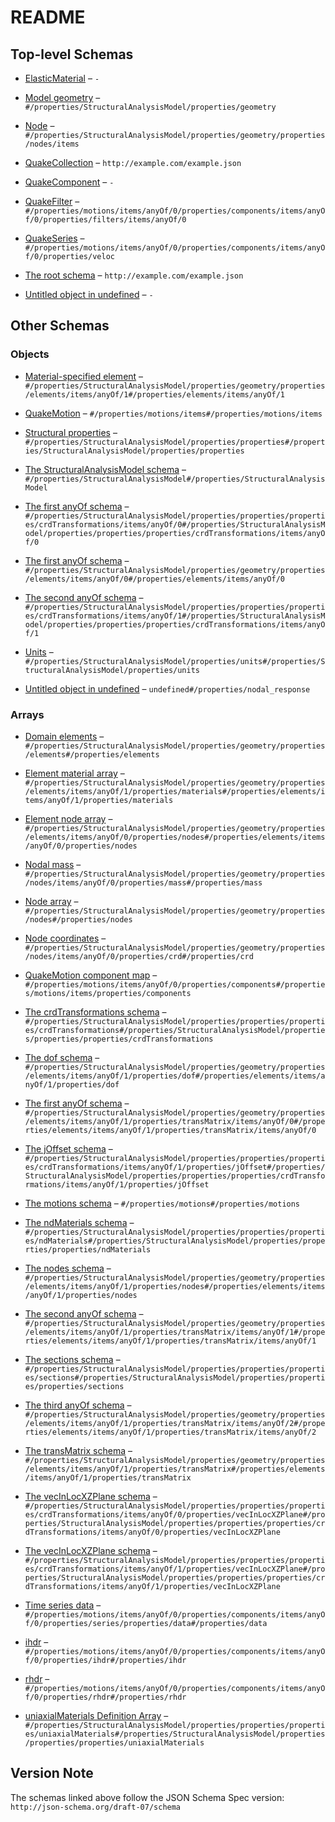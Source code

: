 # README

## Top-level Schemas

*   [ElasticMaterial](./elasticmaterial.md "Elastic uniaxial material") – `-`

*   [Model geometry](./structuralgeometry.md) – `#/properties/StructuralAnalysisModel/properties/geometry`

*   [Node](./structuralnode.md) – `#/properties/StructuralAnalysisModel/properties/geometry/properties/nodes/items`

*   [QuakeCollection](./quakecollection.md) – `http://example.com/example.json`

*   [QuakeComponent](./quakecomponent.md "QuakeIO Ground Motion Component schema") – `-`

*   [QuakeFilter](./quakefilter.md) – `#/properties/motions/items/anyOf/0/properties/components/items/anyOf/0/properties/filters/items/anyOf/0`

*   [QuakeSeries](./quakeseries.md) – `#/properties/motions/items/anyOf/0/properties/components/items/anyOf/0/properties/veloc`

*   [The root schema](./structuralanalysismodel.md "The root schema comprises the entire JSON document") – `http://example.com/example.json`

*   [Untitled object in undefined](./structuralresponse.md) – `-`

## Other Schemas

### Objects

*   [Material-specified element](./structuralgeometry-properties-domain-elements-items-anyof-material-specified-element.md) – `#/properties/StructuralAnalysisModel/properties/geometry/properties/elements/items/anyOf/1#/properties/elements/items/anyOf/1`

*   [QuakeMotion](./quakecollection-properties-the-motions-schema-quakemotion.md) – `#/properties/motions/items#/properties/motions/items`

*   [Structural properties](./structuralanalysismodel-properties-the-structuralanalysismodel-schema-properties-structural-properties.md "An explanation about the purpose of this instance") – `#/properties/StructuralAnalysisModel/properties/properties#/properties/StructuralAnalysisModel/properties/properties`

*   [The StructuralAnalysisModel schema](./structuralanalysismodel-properties-the-structuralanalysismodel-schema.md "An explanation about the purpose of this instance") – `#/properties/StructuralAnalysisModel#/properties/StructuralAnalysisModel`

*   [The first anyOf schema](./structuralanalysismodel-properties-the-structuralanalysismodel-schema-properties-structural-properties-properties-the-crdtransformations-schema-items-anyof-the-first-anyof-schema.md "An explanation about the purpose of this instance") – `#/properties/StructuralAnalysisModel/properties/properties/properties/crdTransformations/items/anyOf/0#/properties/StructuralAnalysisModel/properties/properties/properties/crdTransformations/items/anyOf/0`

*   [The first anyOf schema](./structuralgeometry-properties-domain-elements-items-anyof-the-first-anyof-schema.md "An explanation about the purpose of this instance") – `#/properties/StructuralAnalysisModel/properties/geometry/properties/elements/items/anyOf/0#/properties/elements/items/anyOf/0`

*   [The second anyOf schema](./structuralanalysismodel-properties-the-structuralanalysismodel-schema-properties-structural-properties-properties-the-crdtransformations-schema-items-anyof-the-second-anyof-schema.md "An explanation about the purpose of this instance") – `#/properties/StructuralAnalysisModel/properties/properties/properties/crdTransformations/items/anyOf/1#/properties/StructuralAnalysisModel/properties/properties/properties/crdTransformations/items/anyOf/1`

*   [Units](./structuralanalysismodel-properties-the-structuralanalysismodel-schema-properties-units.md "An explanation about the purpose of this instance") – `#/properties/StructuralAnalysisModel/properties/units#/properties/StructuralAnalysisModel/properties/units`

*   [Untitled object in undefined](./structuralresponse-properties-nodal_response.md) – `undefined#/properties/nodal_response`

### Arrays

*   [Domain elements](./structuralgeometry-properties-domain-elements.md "An explanation about the purpose of this instance") – `#/properties/StructuralAnalysisModel/properties/geometry/properties/elements#/properties/elements`

*   [Element material array](./structuralgeometry-properties-domain-elements-items-anyof-material-specified-element-properties-element-material-array.md "An explanation about the purpose of this instance") – `#/properties/StructuralAnalysisModel/properties/geometry/properties/elements/items/anyOf/1/properties/materials#/properties/elements/items/anyOf/1/properties/materials`

*   [Element node array](./structuralgeometry-properties-domain-elements-items-anyof-the-first-anyof-schema-properties-element-node-array.md "Array of node tags") – `#/properties/StructuralAnalysisModel/properties/geometry/properties/elements/items/anyOf/0/properties/nodes#/properties/elements/items/anyOf/0/properties/nodes`

*   [Nodal mass](./structuralnode-properties-nodal-mass.md "Assigned mass of each DOF at node") – `#/properties/StructuralAnalysisModel/properties/geometry/properties/nodes/items/anyOf/0/properties/mass#/properties/mass`

*   [Node array](./structuralgeometry-properties-node-array.md "Array of structural nodes") – `#/properties/StructuralAnalysisModel/properties/geometry/properties/nodes#/properties/nodes`

*   [Node coordinates](./structuralnode-properties-node-coordinates.md "Node spatial coordinates") – `#/properties/StructuralAnalysisModel/properties/geometry/properties/nodes/items/anyOf/0/properties/crd#/properties/crd`

*   [QuakeMotion component map](./quakecollection-properties-the-motions-schema-quakemotion-properties-quakemotion-component-map.md) – `#/properties/motions/items/anyOf/0/properties/components#/properties/motions/items/properties/components`

*   [The crdTransformations schema](./structuralanalysismodel-properties-the-structuralanalysismodel-schema-properties-structural-properties-properties-the-crdtransformations-schema.md "An explanation about the purpose of this instance") – `#/properties/StructuralAnalysisModel/properties/properties/properties/crdTransformations#/properties/StructuralAnalysisModel/properties/properties/properties/crdTransformations`

*   [The dof schema](./structuralgeometry-properties-domain-elements-items-anyof-material-specified-element-properties-the-dof-schema.md) – `#/properties/StructuralAnalysisModel/properties/geometry/properties/elements/items/anyOf/1/properties/dof#/properties/elements/items/anyOf/1/properties/dof`

*   [The first anyOf schema](./structuralgeometry-properties-domain-elements-items-anyof-material-specified-element-properties-the-transmatrix-schema-items-anyof-the-first-anyof-schema.md "An explanation about the purpose of this instance") – `#/properties/StructuralAnalysisModel/properties/geometry/properties/elements/items/anyOf/1/properties/transMatrix/items/anyOf/0#/properties/elements/items/anyOf/1/properties/transMatrix/items/anyOf/0`

*   [The jOffset schema](./structuralanalysismodel-properties-the-structuralanalysismodel-schema-properties-structural-properties-properties-the-crdtransformations-schema-items-anyof-the-second-anyof-schema-properties-the-joffset-schema.md "An explanation about the purpose of this instance") – `#/properties/StructuralAnalysisModel/properties/properties/properties/crdTransformations/items/anyOf/1/properties/jOffset#/properties/StructuralAnalysisModel/properties/properties/properties/crdTransformations/items/anyOf/1/properties/jOffset`

*   [The motions schema](./quakecollection-properties-the-motions-schema.md) – `#/properties/motions#/properties/motions`

*   [The ndMaterials schema](./structuralanalysismodel-properties-the-structuralanalysismodel-schema-properties-structural-properties-properties-the-ndmaterials-schema.md "An explanation about the purpose of this instance") – `#/properties/StructuralAnalysisModel/properties/properties/properties/ndMaterials#/properties/StructuralAnalysisModel/properties/properties/properties/ndMaterials`

*   [The nodes schema](./structuralgeometry-properties-domain-elements-items-anyof-material-specified-element-properties-the-nodes-schema.md "An explanation about the purpose of this instance") – `#/properties/StructuralAnalysisModel/properties/geometry/properties/elements/items/anyOf/1/properties/nodes#/properties/elements/items/anyOf/1/properties/nodes`

*   [The second anyOf schema](./structuralgeometry-properties-domain-elements-items-anyof-material-specified-element-properties-the-transmatrix-schema-items-anyof-the-second-anyof-schema.md "An explanation about the purpose of this instance") – `#/properties/StructuralAnalysisModel/properties/geometry/properties/elements/items/anyOf/1/properties/transMatrix/items/anyOf/1#/properties/elements/items/anyOf/1/properties/transMatrix/items/anyOf/1`

*   [The sections schema](./structuralanalysismodel-properties-the-structuralanalysismodel-schema-properties-structural-properties-properties-the-sections-schema.md "An explanation about the purpose of this instance") – `#/properties/StructuralAnalysisModel/properties/properties/properties/sections#/properties/StructuralAnalysisModel/properties/properties/properties/sections`

*   [The third anyOf schema](./structuralgeometry-properties-domain-elements-items-anyof-material-specified-element-properties-the-transmatrix-schema-items-anyof-the-third-anyof-schema.md "An explanation about the purpose of this instance") – `#/properties/StructuralAnalysisModel/properties/geometry/properties/elements/items/anyOf/1/properties/transMatrix/items/anyOf/2#/properties/elements/items/anyOf/1/properties/transMatrix/items/anyOf/2`

*   [The transMatrix schema](./structuralgeometry-properties-domain-elements-items-anyof-material-specified-element-properties-the-transmatrix-schema.md "An explanation about the purpose of this instance") – `#/properties/StructuralAnalysisModel/properties/geometry/properties/elements/items/anyOf/1/properties/transMatrix#/properties/elements/items/anyOf/1/properties/transMatrix`

*   [The vecInLocXZPlane schema](./structuralanalysismodel-properties-the-structuralanalysismodel-schema-properties-structural-properties-properties-the-crdtransformations-schema-items-anyof-the-first-anyof-schema-properties-the-vecinlocxzplane-schema.md "An explanation about the purpose of this instance") – `#/properties/StructuralAnalysisModel/properties/properties/properties/crdTransformations/items/anyOf/0/properties/vecInLocXZPlane#/properties/StructuralAnalysisModel/properties/properties/properties/crdTransformations/items/anyOf/0/properties/vecInLocXZPlane`

*   [The vecInLocXZPlane schema](./structuralanalysismodel-properties-the-structuralanalysismodel-schema-properties-structural-properties-properties-the-crdtransformations-schema-items-anyof-the-second-anyof-schema-properties-the-vecinlocxzplane-schema.md "An explanation about the purpose of this instance") – `#/properties/StructuralAnalysisModel/properties/properties/properties/crdTransformations/items/anyOf/1/properties/vecInLocXZPlane#/properties/StructuralAnalysisModel/properties/properties/properties/crdTransformations/items/anyOf/1/properties/vecInLocXZPlane`

*   [Time series data](./quakeseries-properties-time-series-data.md) – `#/properties/motions/items/anyOf/0/properties/components/items/anyOf/0/properties/series/properties/data#/properties/data`

*   [ihdr](./quakecomponent-properties-ihdr.md "Integer header data") – `#/properties/motions/items/anyOf/0/properties/components/items/anyOf/0/properties/ihdr#/properties/ihdr`

*   [rhdr](./quakecomponent-properties-rhdr.md) – `#/properties/motions/items/anyOf/0/properties/components/items/anyOf/0/properties/rhdr#/properties/rhdr`

*   [uniaxialMaterials Definition Array](./structuralanalysismodel-properties-the-structuralanalysismodel-schema-properties-structural-properties-properties-uniaxialmaterials-definition-array.md "An explanation about the purpose of this instance") – `#/properties/StructuralAnalysisModel/properties/properties/properties/uniaxialMaterials#/properties/StructuralAnalysisModel/properties/properties/properties/uniaxialMaterials`

## Version Note

The schemas linked above follow the JSON Schema Spec version: `http://json-schema.org/draft-07/schema`
